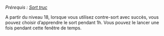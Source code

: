 *Prérequis : [Sort truc](../Metamagie/Sort%20truc.md)*

A partir du niveau 18, lorsque vous utilisez contre-sort avec succès, vous pouvez choisir d’apprendre le sort pendant 1h. Vous pouvez le lancer une fois pendant cette fenêtre de temps.